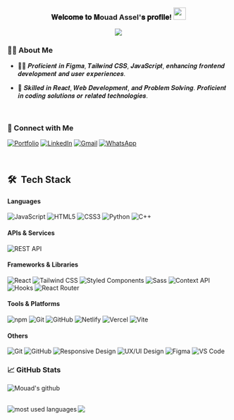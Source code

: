 

  <h3 align="center">
𝐖𝐞𝐥𝐜𝐨𝐦𝐞 𝐭𝐨 𝐌ouad Assel'𝐬 𝐩𝐫𝐨𝐟𝐢𝐥𝐞!
  <img src="https://media.giphy.com/media/hvRJCLFzcasrR4ia7z/giphy.gif" width="28">
</h3>

<p align="center">
  <a href="https://github.com/DenverCoder1/readme-typing-svg"><img src="https://readme-typing-svg.herokuapp.com/?lines=𝑭𝒓𝒐𝒏𝒕𝒆𝒏𝒅%20𝑫𝒆𝒗𝒆𝒍𝒐𝒑𝒆𝒓%20;𝑨𝒍𝒘𝒂𝒚𝒔%20𝒍𝒆𝒂𝒓𝒏𝒊𝒏𝒈%20𝒏𝒆𝒘%20𝒕𝒆𝒄𝒉𝒏𝒐𝒍𝒐𝒈𝒊𝒆𝒔;&font=Fira%20Code&center=true&width=600&height=45&color=f75c7e&vCenter=true&size=22"></a>
</p> 

### 🙋‍♂️ About Me

- 👨‍💻 𝑷𝒓𝒐𝒇𝒊𝒄𝒊𝒆𝒏𝒕 𝒊𝒏 𝑭𝒊𝒈𝒎𝒂, 𝑻𝒂𝒊𝒍𝒘𝒊𝒏𝒅 𝑪𝑺𝑺, 𝑱𝒂𝒗𝒂𝑺𝒄𝒓𝒊𝒑𝒕, 𝒆𝒏𝒉𝒂𝒏𝒄𝒊𝒏𝒈 𝒇𝒓𝒐𝒏𝒕𝒆𝒏𝒅 𝒅𝒆𝒗𝒆𝒍𝒐𝒑𝒎𝒆𝒏𝒕 𝒂𝒏𝒅 𝒖𝒔𝒆𝒓 𝒆𝒙𝒑𝒆𝒓𝒊𝒆𝒏𝒄𝒆𝒔.

- 💬 𝑺𝒌𝒊𝒍𝒍𝒆𝒅 𝒊𝒏 𝑹𝒆𝒂𝒄𝒕, 𝑾𝒆𝒃 𝑫𝒆𝒗𝒆𝒍𝒐𝒑𝒎𝒆𝒏𝒕, 𝒂𝒏𝒅 𝑷𝒓𝒐𝒃𝒍𝒆𝒎 𝑺𝒐𝒍𝒗𝒊𝒏𝒈. 𝑷𝒓𝒐𝒇𝒊𝒄𝒊𝒆𝒏𝒕 𝒊𝒏 𝒄𝒐𝒅𝒊𝒏𝒈 𝒔𝒐𝒍𝒖𝒕𝒊𝒐𝒏𝒔 𝒐𝒓 𝒓𝒆𝒍𝒂𝒕𝒆𝒅 𝒕𝒆𝒄𝒉𝒏𝒐𝒍𝒐𝒈𝒊𝒆𝒔.

<br>


### 📧 Connect with Me
[![Portfolio](https://img.shields.io/badge/-Portfolio-0077B5?style=flat&logo=&logoColor=black)](https://mahmoud-mansy-portfolio.netlify.app/)
[![LinkedIn](https://img.shields.io/badge/-LINKEDIN-0077B5?style=flat&logo=linkedin&logoColor=white)](https://www.linkedin.com/in/mouad-assel-b552a6244/)
[![Gmail](https://img.shields.io/badge/-GMAIL-D14836?style=flat&logo=gmail&logoColor=white)](mouadassel3@gmail.com)
[![WhatsApp](https://img.shields.io/badge/WhatsApp-%230077B5.svg?logo=whatsapp&logoColor=white)](https://wa.me/212690691437)

<br>


## 🛠 &nbsp;Tech Stack

#### Languages
![JavaScript](https://img.shields.io/badge/-JavaScript-F7DF1E?style=flat&logo=javascript&logoColor=000000)
![HTML5](https://img.shields.io/badge/-HTML5-E34F26?style=flat&logo=html5&logoColor=ffffff)
![CSS3](https://img.shields.io/badge/-CSS3-1572B6?style=flat&logo=css3&logoColor=ffffff)
![Python](https://img.shields.io/badge/-Python-3776AB?style=flat&logo=python&logoColor=ffffff)
![C++](https://img.shields.io/badge/-C++-00599C?style=flat&logo=c%2B%2B&logoColor=ffffff)
<br>

#### APIs & Services
![REST API](https://img.shields.io/badge/-REST_API-009688?style=flat&logo=rest&logoColor=ffffff)
<br>


#### Frameworks & Libraries
![React](https://img.shields.io/badge/-React-61DAFB?style=flat&logo=react&logoColor=ffffff)
![Tailwind CSS](https://img.shields.io/badge/-Tailwind_CSS-38B2AC?style=flat&logo=tailwind-css&logoColor=ffffff)
![Styled Components](https://img.shields.io/badge/-Styled_Components-DB7093?style=flat&logo=styled-components&logoColor=ffffff)
![Sass](https://img.shields.io/badge/-Sass-CC6699?style=flat&logo=sass&logoColor=ffffff)
![Context API](https://img.shields.io/badge/-Context_API-61DAFB?style=flat&logo=react&logoColor=ffffff)
![Hooks](https://img.shields.io/badge/-Hooks-61DAFB?style=flat&logo=react&logoColor=ffffff)
![React Router](https://img.shields.io/badge/-React_Router-CA4245?style=flat&logo=react-router&logoColor=ffffff)
<br>

#### Tools & Platforms
![npm](https://img.shields.io/badge/-npm-CB3837?style=flat&logo=npm&logoColor=ffffff)
![Git](https://img.shields.io/badge/-Git-F05032?style=flat&logo=git&logoColor=ffffff)
![GitHub](https://img.shields.io/badge/-GitHub-181717?style=flat&logo=github&logoColor=ffffff)
![Netlify](https://img.shields.io/badge/-Netlify-00C7B7?style=flat&logo=netlify&logoColor=ffffff)
![Vercel](https://img.shields.io/badge/-Vercel-000000?style=flat&logo=vercel&logoColor=ffffff)
![Vite](https://img.shields.io/badge/-Vite-646CFF?style=flat&logo=vite&logoColor=ffffff)
<br>

#### Others
![Git](https://img.shields.io/badge/-Git-%23F05032?style=flat&logo=git&logoColor=%23ffffff)
![GitHub](https://img.shields.io/badge/-GitHub-181717?style=flat&logo=github)
![Responsive Design](https://img.shields.io/badge/-Responsive_Design-51B7B3?style=flat&logo=responsive&logoColor=ffffff)
![UX/UI Design](https://img.shields.io/badge/-UX/UI_Design-FF4785?style=flat&logo=design&logoColor=ffffff)
![Figma](https://img.shields.io/badge/-Figma-F24E1E?style=flat&logo=figma&logoColor=ffffff)
![VS Code](http://img.shields.io/badge/-VS%20Code-007ACC?style=flat&logo=visual-studio-code&logoColor=ffffff)
<br>

### 📈 GitHub Stats

![Mouad's github](https://github-readme-stats.vercel.app/api?username=Mouadasel&show_icons=true&hide_border=true)

<br>
<img align="left" src="https://github-readme-stats.vercel.app/api/top-langs?username=Mouadasel&show_icons=true&locale=en&layout=compact&theme=radical" alt="most used languages" />
<a href="https://komarev.com/ghpvc/?username=Mouadasel&style=for-the-badge">
    <img src="https://komarev.com/ghpvc/?username=Mouadasel&style=for-the-badge">  
</a>
